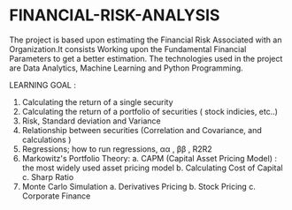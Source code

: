 # FINANCIAL-RISK-ANALYSIS

The project is based upon estimating the Financial Risk Associated with an Organization.It consists Working upon the Fundamental Financial Parameters to get a better estimation. The technologies used in the project are Data Analytics, Machine Learning and Python Programming.

LEARNING GOAL :
1. Calculating the return of a single security
2. Calculating the return of a portfolio of securities ( stock indicies, etc..)
3. Risk, Standard deviation and Variance
4. Relationship between securities (Correlation and Covariance, and calculations )
5. Regressions; how to run regressions,  αα ,  ββ ,  R2R2 
6. Markowitz's Portfolio Theory: a. CAPM (Capital Asset Pricing Model) : the most widely used asset pricing model b. Calculating Cost of Capital c. Sharp Ratio
7. Monte Carlo Simulation a. Derivatives Pricing b. Stock Pricing c. Corporate Finance
